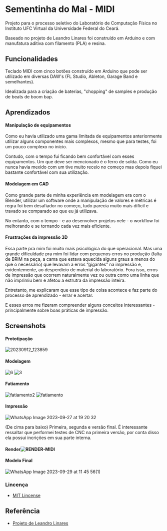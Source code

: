 
# Sementinha do Mal - MIDI

Projeto para o processo seletivo do Laboratório de Computação Física no Instituto UFC Virtual da Universidade Federal do Ceará.

Baseado no projeto de Leandro Linares foi construído em Arduino e com manufatura aditiva com filamento (PLA) e resina.


## Funcionalidades

Teclado MIDI com cinco botões construído em Arduino que pode ser utilizado em diversas DAW's (FL Studio, Ableton, Garage Band e semelhantes).

Idealizada para a criação de baterias, "chopping" de samples e produção de beats de boom bap.

## Aprendizados
#### Manipulação de equipamentos
Como eu havia utilizado uma gama limitada de equipamentos anteriormente utilizar alguns componentes mais complexos, mesmo que para testes, foi um pouco complexo no início.

Contudo, com o tempo fui ficando bem confortável com esses equipamentos. Um que deve ser mencionado é o ferro de solda. Como eu nunca havia mexido com um tive muito receio no começo mas depois fiquei bastante confortável com sua utilização.

#### Modelagem em CAD 
Como grande parte de minha experiência em modelagem era com o Blender, utilizar um software onde a manipulação de valores e métricas é regra foi bem desafiador no começo, tudo parecia muito mais difícil e travado se comparado ao que eu já utilizava.

No entanto, com o tempo - e ao desenvolver projetos nele - o workflow foi melhorando e se tornando cada vez mais eficiente.

#### Frustrações da impressão 3D 
Essa parte pra mim foi muito mais psicológica do que operacional. Mas uma grande dificuldade pra mim foi lidar com pequenos erros no produção (falta de BRIM na peça, a cama que estava aquecida alguns graus a menos do que o necessário) que levavam a erros “gigantes” na impressão e, evidentemente, ao desperdício de material do laboratório. Fora isso, erros de impressão que ocorrem naturalmente vez ou outra como uma linha que não imprimiu bem e afetou a estrutra da impressão inteira. 

Entretanto, me explicaram que esse tipo de coisa acontece e faz parte do processo de aprendizado - errar e acertar. 

E esses erros me fizeram compreender alguns conceitos interessantes - principalmente sobre boas práticas de impressão.


## Screenshots

#### Prototipação
![20230912_123859](https://github.com/ribeiroLevi/SementinhaDoMal-MIDI/assets/126264441/601dd7f5-786e-4272-ae9d-bd363e857f2c)

#### Modelagem
![6](https://github.com/ribeiroLevi/MIDI-ARDUINO/assets/126264441/36d11036-7eca-494e-abf2-dfaa402518aa)
![3](https://github.com/ribeiroLevi/MIDI-ARDUINO/assets/126264441/bae5c77a-745a-41df-8919-5e0b9f4c82cc)

#### Fatiamento
![fatiamento2](https://github.com/ribeiroLevi/MIDI-ARDUINO/assets/126264441/50aed935-d7a3-4515-b68d-18f212dce133)
![fatiamento](https://github.com/ribeiroLevi/MIDI-ARDUINO/assets/126264441/fae744c6-1411-4252-ad14-d7f1656c4199)

#### Impressão
![WhatsApp Image 2023-09-27 at 19 20 32](https://github.com/ribeiroLevi/MIDI-ARDUINO/assets/126264441/fa8ad9da-8341-4c16-87de-62f8809094c4)

(De cima para baixo) Primeira, segunda e versão final.
É interessante ressaltar que performei testes de CNC na primeira versão, por conta disso ela possui incrições em sua parte interna.

#### Render![RENDER-MIDI](https://github.com/ribeiroLevi/SementinhaDoMal-MIDI/assets/126264441/d3f8be10-5198-4479-bb61-ad14b0f597e2)

#### Modelo Final
![WhatsApp Image 2023-09-29 at 11 45 56(1)](https://github.com/ribeiroLevi/SementinhaDoMal-MIDI/assets/126264441/9484cc28-c378-4f37-b39a-cb0ad8587449)

### Lincença 
- [MIT Lincense](https://github.com/ribeiroLevi/SementinhaDoMal-MIDI/blob/main/LICENSE.md)

## Referência

 - [Projeto de Leandro Linares](https://leandrolinares.com/blog/arduino-midi-controller/)
